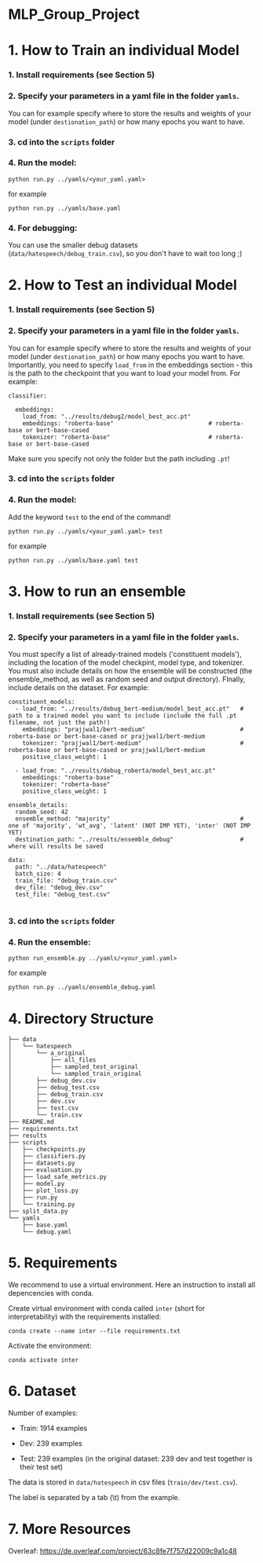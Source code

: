 # MLP_Group_Project

# 1. How to Train an individual Model
### 1. Install requirements (see Section 5)

### 2. Specify your parameters in a yaml file in the folder `yamls`.

You can for example specify where to store the results and weights of your model (under `destionation_path`) or how many epochs you want to have.


### 3. cd into the `scripts` folder 
### 4. Run the model: 
```
python run.py ../yamls/<your_yaml.yaml>
```
for example 
```
python run.py ../yamls/base.yaml
```
### 4. For debugging:
You can use the smaller debug datasets (`data/hatespeech/debug_train.csv`), so you don't have to wait too long ;)

# 2. How to Test an individual Model
### 1. Install requirements (see Section 5)

### 2. Specify your parameters in a yaml file in the folder `yamls`.

You can for example specify where to store the results and weights of your model (under `destionation_path`) or how many epochs you want to have. Importantly, you need to specify `load_from` in the embeddings section - this is the path to the checkpoint that you want to load your model from. 
For example:
```
classifier:

  embeddings:
    load_from: "../results/debug2/model_best_acc.pt"
    embeddings: "roberta-base"                           # roberta-base or bert-base-cased
    tokenizer: "roberta-base"                            # roberta-base or bert-base-cased
```
Make sure you specify not only the folder but the path including `.pt`!

### 3. cd into the `scripts` folder 
### 4. Run the model: 
Add the keyword `test` to the end of the command!
```
python run.py ../yamls/<your_yaml.yaml> test
```
for example 
```
python run.py ../yamls/base.yaml test
```


# 3. How to run an ensemble
### 1. Install requirements (see Section 5)

### 2. Specify your parameters in a yaml file in the folder `yamls`.

You must specify a list of already-trained models ('constituent models'), including the location of the model checkpint, model type, and tokenizer.
You must also include details on how the ensemble will be constructed (the ensemble_method, as well as random seed and output directory).
FInally, include details on the dataset.
For example:
```
constituent_models:
  - load_from: "../results/debug_bert-medium/model_best_acc.pt"   # path to a trained model you want to include (include the full .pt filename, not just the path!)
    embeddings: "prajjwal1/bert-medium"                           # roberta-base or bert-base-cased or prajjwal1/bert-medium
    tokenizer: "prajjwal1/bert-medium"                            # roberta-base or bert-base-cased or prajjwal1/bert-medium
    positive_class_weight: 1
    
  - load_from: "../results/debug_roberta/model_best_acc.pt"
    embeddings: "roberta-base"
    tokenizer: "roberta-base"
    positive_class_weight: 1

ensemble_details:
  random_seed: 42
  ensemble_method: "majority"                                     # one of 'majority', 'wt_avg', 'latent' (NOT IMP YET), 'inter' (NOT IMP YET)
  destination_path: "../results/ensemble_debug"                   # where will results be saved
    
data:
  path: "../data/hatespeech"
  batch_size: 4
  train_file: "debug_train.csv"
  dev_file: "debug_dev.csv"
  test_file: "debug_test.csv"
  
```

### 3. cd into the `scripts` folder 
### 4. Run the ensemble: 
```
python run_ensemble.py ../yamls/<your_yaml.yaml>
```
for example 
```
python run.py ../yamls/ensemble_debug.yaml
```



# 4. Directory Structure
```
├── data
│   └── hatespeech
│       └── a_original
│           ├── all_files
│           ├── sampled_test_original
│           └── sampled_train_original
│       ├── debug_dev.csv
│       ├── debug_test.csv
│       ├── debug_train.csv
│       ├── dev.csv
│       ├── test.csv
│       └── train.csv
├── README.md
├── requirements.txt
├── results
├── scripts
│   ├── checkpoints.py
│   ├── classifiers.py
│   ├── datasets.py
│   ├── evaluation.py
│   ├── load_safe_metrics.py
│   ├── model.py
│   ├── plot_loss.py
│   ├── run.py
│   └── training.py
├── split_data.py
└── yamls
    ├── base.yaml
    └── debug.yaml
```

# 5. Requirements
 We recommend to use a virtual environment. 
Here an instruction to install all depencencies with conda.

Create virtual environment with conda called `inter` (short for interpretability) with the requirements installed:

```
conda create --name inter --file requirements.txt
```

Activate the environment:
```
conda activate inter
```

# 6. Dataset
Number of examples:
- Train: 1914 examples

- Dev: 239 examples 

- Test: 239 examples (in the original dataset: 239 dev and test together is their test set)

The data is stored in `data/hatespeech` in csv files (`train/dev/test.csv`). 

The label is separated by a tab (\t) from the example.

# 7. More Resources

Overleaf: https://de.overleaf.com/project/63c8fe7f757d22009c9a1c48